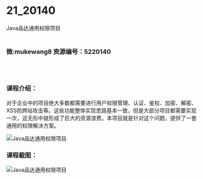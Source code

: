 # 21_20140
Java品达通用权限项目
<br/></br>
<h3>微:mukewang8 资源编号：5220140</h3>
<br/></br>
<h3>课程介绍：</h3>
<p>对于企业中的项目绝大多数都需要进行用户权限管理、认证、鉴权、加密、解密、XSS防跨站攻击等。这些功能整体实现思路基本一致，但是大部分项目都需要实现一次，这无形中就形成了巨大的资源浪费。本项目就是针对这个问题，提供了一套通用的权限解决方案。</p>
<p><img src="https://www.ko996.com/wp-content/uploads/img/2021/06/1-31-300x159.png" alt="Java品达通用权限项目"></p>
<div class="info-desc">
<h3>课程截图：</h3>
<p><img src="https://www.ko996.com/wp-content/uploads/img/2021/06/2-27.png" alt="Java品达通用权限项目"></p>


			
</div>
